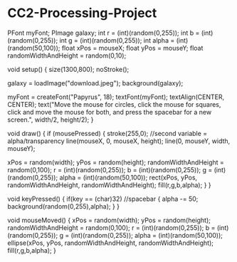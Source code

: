 # CC2-Processing-Project

PFont myFont;
PImage galaxy;
int r = (int)(random(0,255));
int b = (int)(random(0,255));
int g = (int)(random(0,255));
int alpha = (int)(random(50,100));
float xPos = mouseX;
float yPos = mouseY;
float randomWidthAndHeight = random(0,10);

void setup()
{
  size(1300,800);
  noStroke();
  
  galaxy = loadImage("download.jpeg");
  background(galaxy);
  
  myFont = createFont("Papyrus", 18);
  textFont(myFont);
  textAlign(CENTER, CENTER);
  text("Move the mouse for circles, click the mouse for squares, click and move the mouse for both, and press the spacebar for a new screen.", width/2, height/2);
}

void draw()
{
  if (mousePressed)
  {
  stroke(255,0); //second variable = alpha/transparency
  line(mouseX, 0, mouseX, height);
  line(0, mouseY, width, mouseY); 
 
  xPos = random(width);
  yPos = random(height);
  randomWidthAndHeight = random(0,100);
  r = (int)(random(0,255));
  b = (int)(random(0,255));
  g = (int)(random(0,255));
  alpha = (int)(random(50,100));
  rect(xPos, yPos, randomWidthAndHeight, randomWidthAndHeight);
  fill(r,g,b,alpha);
  }
}

void keyPressed()
{
  if(key == (char)32) //spacebar
  {
    alpha -= 50;
    background(random(0,255),alpha);
  }
}

void mouseMoved()
{
  xPos = random(width);
  yPos = random(height);
  randomWidthAndHeight = random(0,100);
  r = (int)(random(0,255));
  b = (int)(random(0,255));
  g = (int)(random(0,255));
  alpha = (int)(random(50,100));
  ellipse(xPos, yPos, randomWidthAndHeight, randomWidthAndHeight);
  fill(r,g,b,alpha);
}
